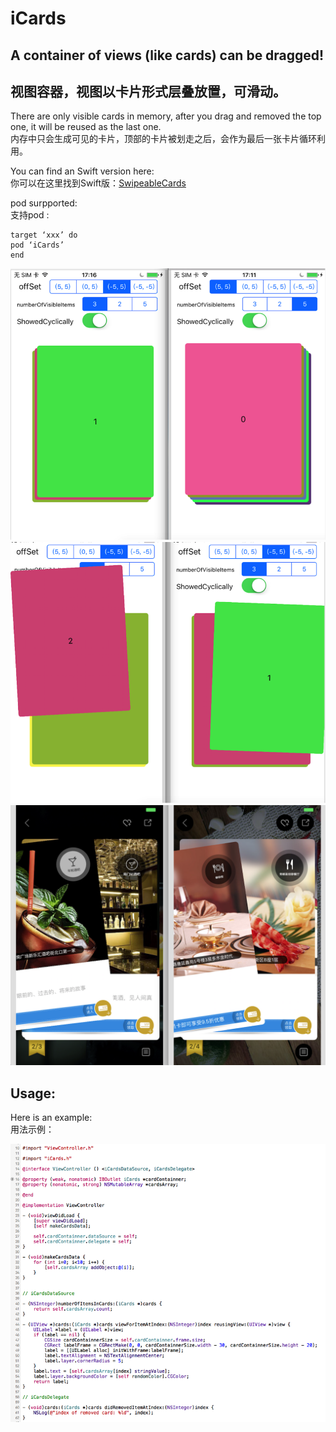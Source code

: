 # iCards
A container of views (like cards) can be dragged!<br>
---
视图容器，视图以卡片形式层叠放置，可滑动。<br>
---
There are only visible cards in memory, after you drag and removed the top one, it will be reused as the last one.<br>
内存中只会生成可见的卡片，顶部的卡片被划走之后，会作为最后一张卡片循环利用。<br>

You can find an Swift version here:<br>
你可以在这里找到Swift版：[SwipeableCards](https://github.com/DingHub/SwipeableCards)<br>

pod surpported: <br>
支持pod :<br>
```
target ‘xxx’ do
pod ‘iCards’
end
```

![iCards](https://github.com/DingHub/ScreenShots/blob/master/iCards/0.png)
![iCards](https://github.com/DingHub/ScreenShots/blob/master/iCards/1.png)
![iCards](https://github.com/DingHub/ScreenShots/blob/master/iCards/3.png)

Usage:<br>
---
Here is an example:<br>
用法示例：<br>

![iCards](https://github.com/DingHub/ScreenShots/blob/master/iCards/2.png)
